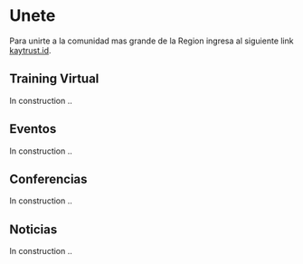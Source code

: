 # Unete 

Para unirte a la comunidad mas grande de la Region ingresa al siguiente link [kaytrust.id](https://www.kaytrust.id/).

## Training Virtual

In construction ..

## Eventos 

In construction ..

## Conferencias

In construction ..

## Noticias

In construction ..
